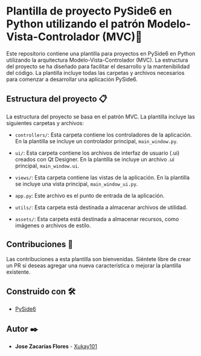 # Plantilla de proyecto PySide6 en Python utilizando el patrón Modelo-Vista-Controlador (MVC)📘

Este repositorio contiene una plantilla para proyectos en PySide6 en Python utilizando la arquitectura Modelo-Vista-Controlador (MVC). La estructura del proyecto se ha diseñado para facilitar el desarrollo y la mantenibilidad del código. La plantilla incluye todas las carpetas y archivos necesarios para comenzar a desarrollar una aplicación PySide6.

## Estructura del proyecto 📋

La estructura del proyecto se basa en el patrón MVC. La plantilla incluye las siguientes carpetas y archivos:

- `controllers/`: Esta carpeta contiene los controladores de la aplicación. En la plantilla se incluye un controlador principal, `main_window.py`.

- `ui/`: Esta carpeta contiene los archivos de interfaz de usuario (.ui) creados con Qt Designer. En la plantilla se incluye un archivo .ui principal, `main_window.ui`.

- `views/`: Esta carpeta contiene las vistas de la aplicación. En la plantilla se incluye una vista principal, `main_window_ui.py`.

- `app.py`: Este archivo es el punto de entrada de la aplicación.

- `utils/`: Esta carpeta está destinada a almacenar archivos de utilidad.

- `assets/`: Esta carpeta está destinada a almacenar recursos, como imágenes o archivos de estilo.

## Contribuciones 🍕

Las contribuciones a esta plantilla son bienvenidas. Siéntete libre de crear un PR si deseas agregar una nueva característica o mejorar la plantilla existente.

## Construido con 🛠️

* [PySide6](https://doc.qt.io/qtforpython/index.html)

## Autor ✒️

* **Jose Zacarías Flores**  - [Xukay101](https://github.com/Xukay101)
